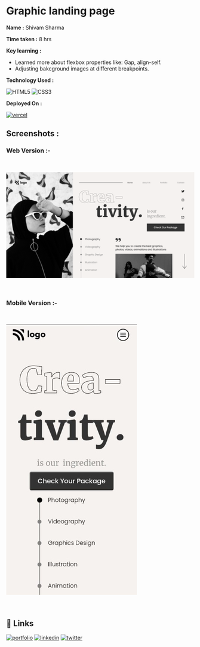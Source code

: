
# Graphic landing page

**Name :**  Shivam Sharma

**Time taken :**  8 hrs

**Key learning :** 

- Learned more about flexbox properties like: Gap, align-self.
- Adjusting bakcground images at different breakpoints.


**Technology Used :**

![HTML5](https://img.shields.io/badge/html5-%23E34F26.svg?style=for-the-badge&logo=html5&logoColor=white)
![CSS3](https://img.shields.io/badge/css3-%231572B6.svg?style=for-the-badge&logo=css3&logoColor=white)


**Deployed On :** 

[![vercel](https://img.shields.io/badge/vercel-%23000000.svg?style=for-the-badge&logo=vercel&logoColor=white)](https://fsjs-project-14.vercel.app/)




## **Screenshots :**


### **Web Version :-**

&nbsp;

![App Screenshot](./14.png)

&nbsp;
&nbsp;

### **Mobile Version :-**

&nbsp;

![App Screenshot](./14a.jpg)


&nbsp;

## **🔗 Links**

[![portfolio](https://img.shields.io/badge/my_portfolio-000?style=for-the-badge&logo=ko-fi&logoColor=white)]()
[![linkedin](https://img.shields.io/badge/linkedin-0A66C2?style=for-the-badge&logo=linkedin&logoColor=white)](https://www.linkedin.com/in/emshivam/)
[![twitter](https://img.shields.io/badge/twitter-1DA1F2?style=for-the-badge&logo=twitter&logoColor=white)](https://twitter.com/_sharmashivam)

